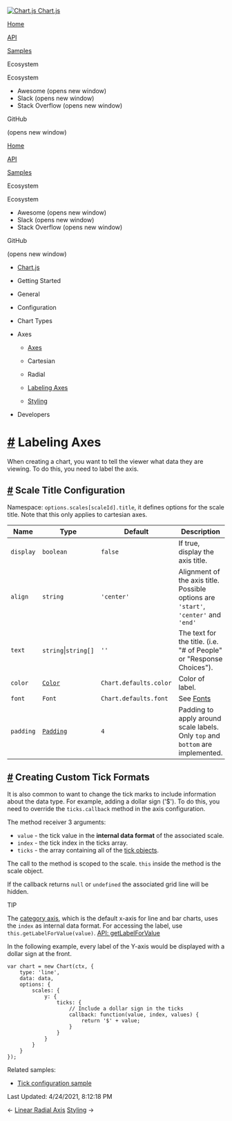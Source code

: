 <a href="/docs/3.2.0/" class="home-link router-link-active"><img src="/docs/3.2.0/favicon.ico" alt="Chart.js" class="logo" /> <span class="site-name can-hide">Chart.js</span></a>

<a href="/docs/3.2.0/" class="nav-link">Home</a>

<a href="/docs/3.2.0/api/" class="nav-link">API</a>

<a href="/docs/3.2.0/samples/" class="nav-link">Samples</a>

<span class="title">Ecosystem</span> <span class="arrow down"></span>

<span class="title">Ecosystem</span> <span class="arrow right"></span>

-   Awesome
    <span class="sr-only">(opens new window)</span>
-   Slack
    <span class="sr-only">(opens new window)</span>
-   Stack Overflow
    <span class="sr-only">(opens new window)</span>

GitHub

<span class="sr-only">(opens new window)</span>

<a href="/docs/3.2.0/" class="nav-link">Home</a>

<a href="/docs/3.2.0/api/" class="nav-link">API</a>

<a href="/docs/3.2.0/samples/" class="nav-link">Samples</a>

<span class="title">Ecosystem</span> <span class="arrow down"></span>

<span class="title">Ecosystem</span> <span class="arrow right"></span>

-   Awesome
    <span class="sr-only">(opens new window)</span>
-   Slack
    <span class="sr-only">(opens new window)</span>
-   Stack Overflow
    <span class="sr-only">(opens new window)</span>

GitHub

<span class="sr-only">(opens new window)</span>

-   <a href="/docs/3.2.0/" class="sidebar-link">Chart.js</a>
-   Getting Started <span class="arrow right"></span>

-   General <span class="arrow right"></span>

-   Configuration <span class="arrow right"></span>

-   Chart Types <span class="arrow right"></span>

-   Axes <span class="arrow down"></span>

    -   <a href="/docs/3.2.0/axes/" class="sidebar-link">Axes</a>
    -   Cartesian <span class="arrow right"></span>

    -   Radial <span class="arrow right"></span>

    -   <a href="/docs/3.2.0/axes/labelling.html" class="active sidebar-link">Labeling Axes</a>
    -   <a href="/docs/3.2.0/axes/styling.html" class="sidebar-link">Styling</a>

-   Developers <span class="arrow right"></span>

<a href="#labeling-axes" class="header-anchor">#</a> Labeling Axes
==================================================================

When creating a chart, you want to tell the viewer what data they are viewing. To do this, you need to label the axis.

<a href="#scale-title-configuration" class="header-anchor">#</a> Scale Title Configuration
------------------------------------------------------------------------------------------

Namespace: `options.scales[scaleId].title`, it defines options for the scale title. Note that this only applies to cartesian axes.

<table><thead><tr class="header"><th>Name</th><th>Type</th><th>Default</th><th>Description</th></tr></thead><tbody><tr class="odd"><td><code>display</code></td><td><code>boolean</code></td><td><code>false</code></td><td>If true, display the axis title.</td></tr><tr class="even"><td><code>align</code></td><td><code>string</code></td><td><code>'center'</code></td><td>Alignment of the axis title. Possible options are <code>'start'</code>, <code>'center'</code> and <code>'end'</code></td></tr><tr class="odd"><td><code>text</code></td><td><code>string</code>|<code>string[]</code></td><td><code>''</code></td><td>The text for the title. (i.e. "# of People" or "Response Choices").</td></tr><tr class="even"><td><code>color</code></td><td><a href="/docs/3.2.0/general/colors.html"><code>Color</code></a></td><td><code>Chart.defaults.color</code></td><td>Color of label.</td></tr><tr class="odd"><td><code>font</code></td><td><code>Font</code></td><td><code>Chart.defaults.font</code></td><td>See <a href="/docs/3.2.0/general/fonts.html">Fonts</a></td></tr><tr class="even"><td><code>padding</code></td><td><a href="/docs/3.2.0/general/padding.html"><code>Padding</code></a></td><td><code>4</code></td><td>Padding to apply around scale labels. Only <code>top</code> and <code>bottom</code> are implemented.</td></tr></tbody></table>

<a href="#creating-custom-tick-formats" class="header-anchor">#</a> Creating Custom Tick Formats
------------------------------------------------------------------------------------------------

It is also common to want to change the tick marks to include information about the data type. For example, adding a dollar sign ('$'). To do this, you need to override the `ticks.callback` method in the axis configuration.

The method receiver 3 arguments:

-   `value` - the tick value in the **internal data format** of the associated scale.
-   `index` - the tick index in the ticks array.
-   `ticks` - the array containing all of the [tick objects](../api/interfaces/tick).

The call to the method is scoped to the scale. `this` inside the method is the scale object.

If the callback returns `null` or `undefined` the associated grid line will be hidden.

TIP

The [category axis](../axes/cartesian/category), which is the default x-axis for line and bar charts, uses the `index` as internal data format. For accessing the label, use `this.getLabelForValue(value)`. [API: getLabelForValue](/docs/3.2.0/api/classes/scale.html#getlabelforvalue)

In the following example, every label of the Y-axis would be displayed with a dollar sign at the front.

    var chart = new Chart(ctx, {
        type: 'line',
        data: data,
        options: {
            scales: {
                y: {
                    ticks: {
                        // Include a dollar sign in the ticks
                        callback: function(value, index, values) {
                            return '$' + value;
                        }
                    }
                }
            }
        }
    });

Related samples:

-   [Tick configuration sample](../samples/scale-options/ticks)

<span class="prefix">Last Updated:</span> <span class="time">4/24/2021, 8:12:18 PM</span>

<span class="prev"> ← <a href="/docs/3.2.0/axes/radial/linear.html" class="prev">Linear Radial Axis</a> </span> <span class="next"> [Styling](/docs/3.2.0/axes/styling.html) → </span>
